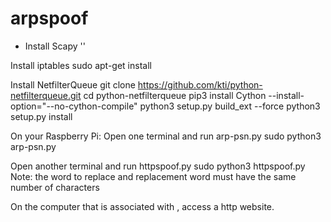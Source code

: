 # arpspoof

* Install Scapy
'<sudo apt-get install python3-scapy>'

Install iptables
sudo apt-get install

Install NetfilterQueue
git clone https://github.com/kti/python-netfilterqueue.git
cd python-netfilterqueue
pip3 install Cython --install-option="--no-cython-compile"
python3 setup.py build_ext --force
python3 setup.py install

On your Raspberry Pi:
Open one terminal and run arp-psn.py
sudo python3 arp-psn.py <victim ip> <gateway ip>
  
Open another terminal and run httpspoof.py
sudo python3 httpspoof.py <victim ip> <word to replace> <replacement word>
Note: the word to replace and replacement word must have the same number of characters
  
On the computer that is associated with <victim ip>, access a http website.
